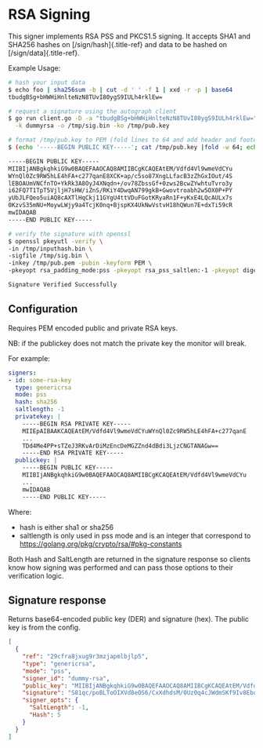 # RSA Signing

This signer implements RSA PSS and PKCS1.5 signing. It accepts SHA1 and
SHA256 hashes on [/sign/hash]{.title-ref} and data to be hashed on
[/sign/data]{.title-ref}.

Example Usage:

``` bash
# hash your input data
$ echo foo | sha256sum -b | cut -d ' ' -f 1 | xxd -r -p | base64
tbudgBSg+bHWHiHnlteNzN8TUvI80ygS9IULh4rklEw=

# request a signature using the autograph client
$ go run client.go -D -a "tbudgBSg+bHWHiHnlteNzN8TUvI80ygS9IULh4rklEw=" \
  -k dummyrsa -o /tmp/sig.bin -ko /tmp/pub.key

# format /tmp/pub.key to PEM (fold lines to 64 and add header and footer)
$ (echo '-----BEGIN PUBLIC KEY-----'; cat /tmp/pub.key |fold -w 64; echo;echo '-----END PUBLIC KEY-----') > /tmp/pub.pem

-----BEGIN PUBLIC KEY-----
MIIBIjANBgkqhkiG9w0BAQEFAAOCAQ8AMIIBCgKCAQEAtEM/Vdfd4Vl9wmeVdCYu
WYnQl0Zc9RW5hLE4hFA+c277qanE8XCK+ap/c5so87XngLLfacB3zZhGxIOut/4S
lEBOAUmVNCfnTO+YkRk3A8OyJ4XNqdn+/ov78ZbssGf+0zws2BcwZYwhtuTvro3y
i62FQ7T1TpT5VjljH7sHW/iZnS/RKiY4DwqAN799gkB+Gwovtroabh2w5OX0P+PY
yUbJLFQeo5uiAQ8cAXTlHqCkj11GYgU4ttVDuFGotKRyaRn1F+yKxE4LQcAULx7s
0KzvS35mNU+MoywLWjy9a4TcjK0nq+BjspKX4UkNwVstvH18hQWun7E+dxTi59cR
mwIDAQAB
-----END PUBLIC KEY-----

# verify the signature with openssl
$ openssl pkeyutl -verify \
-in /tmp/inputhash.bin \
-sigfile /tmp/sig.bin \
-inkey /tmp/pub.pem -pubin -keyform PEM \
-pkeyopt rsa_padding_mode:pss -pkeyopt rsa_pss_saltlen:-1 -pkeyopt digest:sha1

Signature Verified Successfully
```

## Configuration

Requires PEM encoded public and private RSA keys.

NB: if the publickey does not match the private key the monitor will
break.

For example:

``` yaml
signers:
- id: some-rsa-key
  type: genericrsa
  mode: pss
  hash: sha256
  saltlength: -1
  privatekey: |
    -----BEGIN RSA PRIVATE KEY-----
    MIIEpAIBAAKCAQEAtEM/Vdfd4Vl9wmeVdCYuWYnQl0Zc9RW5hLE4hFA+c277qanE
    ...
    TDd4Me4PP+sTZeJ3RKvArDiMzEncDeMGZZnd4dBdi3LjzCNGTANAGw==
    -----END RSA PRIVATE KEY-----
  publickey: |
    -----BEGIN PUBLIC KEY-----
    MIIBIjANBgkqhkiG9w0BAQEFAAOCAQ8AMIIBCgKCAQEAtEM/Vdfd4Vl9wmeVdCYu
    ...
    mwIDAQAB
    -----END PUBLIC KEY-----
```

Where:

-   hash is either sha1 or sha256
-   saltlength is only used in pss mode and is an integer that
    correspond to <https://golang.org/pkg/crypto/rsa/#pkg-constants>

Both Hash and SaltLength are returned in the signature response so
clients know how signing was performed and can pass those options to
their verification logic.

## Signature response

Returns base64-encoded public key (DER) and signature (hex). The public
key is from the config.

``` json
[
  {
    "ref": "29cfra8jxug9r3mzjapmlbjlp5",
    "type": "genericrsa",
    "mode": "pss",
    "signer_id": "dummy-rsa",
    "public_key": "MIIBIjANBgkqhkiG9w0BAQEFAAOCAQ8AMIIBCgKCAQEAtEM/Vdfd4Vl9wmeVdCYuWYnQl0Zc9RW5hLE4hFA+c277qanE8XCK+ap/c5so87XngLLfacB3zZhGxIOut/4SlEBOAUmVNCfnTO+YkRk3A8OyJ4XNqdn+/ov78ZbssGf+0zws2BcwZYwhtuTvro3yi62FQ7T1TpT5VjljH7sHW/iZnS/RKiY4DwqAN799gkB+Gwovtroabh2w5OX0P+PYyUbJLFQeo5uiAQ8cAXTlHqCkj11GYgU4ttVDuFGotKRyaRn1F+yKxE4LQcAULx7s0KzvS35mNU+MoywLWjy9a4TcjK0nq+BjspKX4UkNwVstvH18hQWun7E+dxTi59cRmwIDAQAB",
    "signature": "S81qc/poBLToOIXVd8eOS6/CxXdhdsM/0Uz0q4cJWdmSKf9Iv8Eboz94xfuMgl81ybtPrEWDuZRLgY1qr4GxhShwa1Yb7rBtGxyJlseYfstnf24T7B6s4aeW3Zo5lfF2SCONbI0hLSHHyFzPPsnCHxvA2Ji5F+vDeBLpSrXhFn+mn14AGhz6smtU4k/iLPrfhocvBGscZv+7h7PI0vPs3MEckVZeSP8i0CkK4ev1QV88wrIa8estHCbiT4STu5zBHYb0LkkowEyCMW0KrQu5M2HO8yL4SSK9LHNR4WOS8BxBvKIXjmG5bjcH+g0gEK0RFSuJ3sLCNoRETGhRykufJA==",
    "signer_opts": {
      "SaltLength": -1,
      "Hash": 5
    }
  }
]
```
